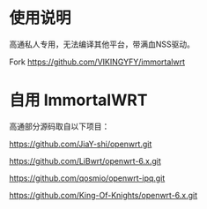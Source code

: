 # 使用说明
高通私人专用，无法编译其他平台，带满血NSS驱动。

Fork  https://github.com/VIKINGYFY/immortalwrt


# 自用 ImmortalWRT
高通部分源码取自以下项目：

https://github.com/JiaY-shi/openwrt.git

https://github.com/LiBwrt/openwrt-6.x.git

https://github.com/qosmio/openwrt-ipq.git

https://github.com/King-Of-Knights/openwrt-6.x.git
